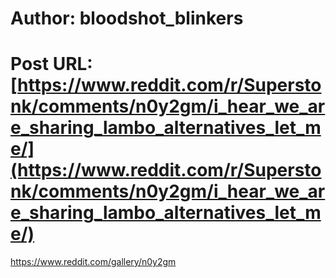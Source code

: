 # Author: bloodshot_blinkers
# Post URL: [https://www.reddit.com/r/Superstonk/comments/n0y2gm/i_hear_we_are_sharing_lambo_alternatives_let_me/](https://www.reddit.com/r/Superstonk/comments/n0y2gm/i_hear_we_are_sharing_lambo_alternatives_let_me/)


https://www.reddit.com/gallery/n0y2gm